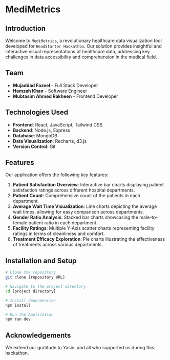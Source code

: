 # MediMetrics

## Introduction

Welcome to `MediMetrics`, a revolutionary healthcare data visualization tool developed for `HeadStarter Hackathon`. Our solution provides insightful and interactive visual representations of healthcare data, addressing key challenges in data accessibility and comprehension in the medical field.

## Team

- **Mujaddad Fazeel** - Full Stack Developer
- **Hamzah Khan** - Software Engineer
- **Mubtasim Ahmed Rakheen** - Frontend Developer

## Technologies Used

- **Frontend**: React, JavaScript, Tailwind CSS
- **Backend**: Node.js, Express
- **Database**: MongoDB
- **Data Visualization**: Recharts, d3.js
- **Version Control**: Git

## Features

Our application offers the following key features:

1. **Patient Satisfaction Overview**: Interactive bar charts displaying patient satisfaction ratings across different hospital departments.
2. **Patient Count**: Comprehensive count of the patients in each department.
3. **Average Wait Time Visualization**: Line charts depicting the average wait times, allowing for easy comparison across departments.
4. **Gender Ratio Analysis**: Stacked bar charts showcasing the male-to-female patient ratio in each department.
5. **Facility Ratings**: Multiple Y-Axis scatter charts representing facility ratings in terms of cleanliness and comfort.
6. **Treatment Efficacy Exploration**: Pie charts illustrating the effectiveness of treatments across various departments.

## Installation and Setup

```bash
# Clone the repository
git clone [repository URL]

# Navigate to the project directory
cd [project directory]

# Install dependencies
npm install

# Run the Application
npm run dev
```

## Acknowledgements
We extend our gratitude to Yasin, and all who supported us during this hackathon.



